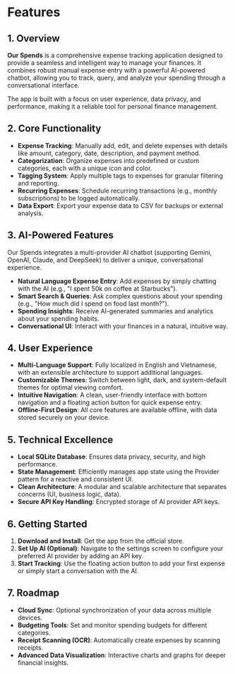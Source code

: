# Features

## 1. Overview

**Our Spends** is a comprehensive expense tracking application designed to provide a seamless and intelligent way to manage your finances. It combines robust manual expense entry with a powerful AI-powered chatbot, allowing you to track, query, and analyze your spending through a conversational interface.

The app is built with a focus on user experience, data privacy, and performance, making it a reliable tool for personal finance management.

## 2. Core Functionality

- **Expense Tracking**: Manually add, edit, and delete expenses with details like amount, category, date, description, and payment method.
- **Categorization**: Organize expenses into predefined or custom categories, each with a unique icon and color.
- **Tagging System**: Apply multiple tags to expenses for granular filtering and reporting.
- **Recurring Expenses**: Schedule recurring transactions (e.g., monthly subscriptions) to be logged automatically.
- **Data Export**: Export your expense data to CSV for backups or external analysis.

## 3. AI-Powered Features

Our Spends integrates a multi-provider AI chatbot (supporting Gemini, OpenAI, Claude, and DeepSeek) to deliver a unique, conversational experience.

- **Natural Language Expense Entry**: Add expenses by simply chatting with the AI (e.g., "I spent 50k on coffee at Starbucks").
- **Smart Search & Queries**: Ask complex questions about your spending (e.g., "How much did I spend on food last month?").
- **Spending Insights**: Receive AI-generated summaries and analytics about your spending habits.
- **Conversational UI**: Interact with your finances in a natural, intuitive way.

## 4. User Experience

- **Multi-Language Support**: Fully localized in English and Vietnamese, with an extensible architecture to support additional languages.
- **Customizable Themes**: Switch between light, dark, and system-default themes for optimal viewing comfort.
- **Intuitive Navigation**: A clean, user-friendly interface with bottom navigation and a floating action button for quick expense entry.
- **Offline-First Design**: All core features are available offline, with data stored securely on your device.

## 5. Technical Excellence

- **Local SQLite Database**: Ensures data privacy, security, and high performance.
- **State Management**: Efficiently manages app state using the Provider pattern for a reactive and consistent UI.
- **Clean Architecture**: A modular and scalable architecture that separates concerns (UI, business logic, data).
- **Secure API Key Handling**: Encrypted storage of AI provider API keys.

## 6. Getting Started

1. **Download and Install**: Get the app from the official store.
2. **Set Up AI (Optional)**: Navigate to the settings screen to configure your preferred AI provider by adding an API key.
3. **Start Tracking**: Use the floating action button to add your first expense or simply start a conversation with the AI.

## 7. Roadmap

- **Cloud Sync**: Optional synchronization of your data across multiple devices.
- **Budgeting Tools**: Set and monitor spending budgets for different categories.
- **Receipt Scanning (OCR)**: Automatically create expenses by scanning receipts.
- **Advanced Data Visualization**: Interactive charts and graphs for deeper financial insights.